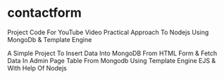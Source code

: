 # contactform
Project Code For YouTube Video Practical Approach To Nodejs Using MongoDb &amp; Template Engine

A Simple Project To Insert Data Into MongoDB From HTML Form & Fetch Data In Admin Page Table From Mongodb Using Template Engine EJS & With Help Of Nodejs 
